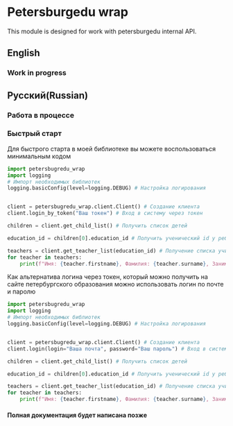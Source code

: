# Petersburgedu wrap
This module is designed for work with petersburgedu internal API.

## English
### Work in progress

## Русский(Russian)
### Работа в процессе

### Быстрый старт
Для быстрого старта в моей библиотеке вы можете воспользоваться минимальным кодом


```python
import petersbugredu_wrap
import logging
# Импорт необходимых библиотек
logging.basicConfig(level=logging.DEBUG) # Настройка логирования


client = petersbugredu_wrap.client.Client() # Создание клиента
client.login_by_token("Ваш токен") # Вход в систему через токен

children = client.get_child_list() # Получить список детей

education_id = children[0].education_id # Получить ученический id у ребенка

teachers = client.get_teacher_list(education_id) # Получение списка учителей
for teacher in teachers: 
    print(f"Имя: {teacher.firstname}, Фамилия: {teacher.surname}, Занимаемая должность: {teacher.position_name}")
```

Как альтернатива логина через токен, который можно получить на сайте петербургского образования можно использовать логин по почте и паролю

```python
import petersbugredu_wrap
import logging
# Импорт необходимых библиотек
logging.basicConfig(level=logging.DEBUG) # Настройка логирования


client = petersbugredu_wrap.client.Client() # Создание клиента
client.login(login="Ваша почта", password="Ваш пароль") # Вход в систему через токен

children = client.get_child_list() # Получить список детей

education_id = children[0].education_id # Получить ученический id у ребенка

teachers = client.get_teacher_list(education_id) # Получение списка учителей
for teacher in teachers: 
    print(f"Имя: {teacher.firstname}, Фамилия: {teacher.surname}, Занимаемая должность: {teacher.position_name}")
```
#### Полная документация будет написана позже